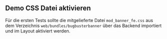 ## Demo CSS Datei aktivieren

Für die ersten Tests sollte die mitgelieferte Datei `mod_banner_fe.css` aus dem
Verzeichnis `web/bundles/bugbusterbanner` über das Backend importiert und im
Layout aktiviert werden.
